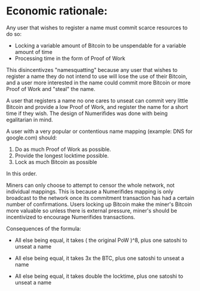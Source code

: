 # Economic rationale:

Any user that wishes to register a name must commit scarce resources to do so:

* Locking a variable amount of Bitcoin to be unspendable for a variable amount of time
* Processing time in the form of Proof of Work

This disincentivzes "namesquatting" because any user that wishes to register a name
they do not intend to use will lose the use of their Bitcoin, and a user more interested
in the name could commit more Bitcoin or more Proof of Work and "steal" the name.

A user that registers a name no one cares to unseat can commit very little Bitcoin
and provide a low Proof of Work, and register the name for a short time if they wish.
The design of Numerifides was done with being egalitarian in mind.

A user with a very popular or contentious name mapping (example: DNS for google.com)
should:

1. Do as much Proof of Work as possible.
2. Provide the longest locktime possible.
3. Lock as much Bitcoin as possible

In this order.

Miners can only choose to attempt to censor the whole network, not individual mappings.
This is because a Numerifides mapping is only broadcast to the network once its
commitment transaction has had a certain number of confirmations.  Users locking up
Bitcoin make the miner's Bitcoin more valuable so unless there is external pressure,
miner's should be incentivized to encourage Numerifides transactions.

Consequences of the formula:

* All else being equal, it takes ( the original PoW )^8, plus one satoshi to unseat a name

* All else being equal, it takes 3x the BTC, plus one satoshi to unseat a name

* All else being equal, it takes double the locktime, plus one satoshi to unseat a name
